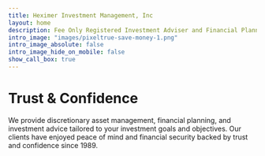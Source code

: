 ```yaml
---
title: Heximer Investment Management, Inc
layout: home
description: Fee Only Registered Investment Adviser and Financial Planner.
intro_image: "images/pixeltrue-save-money-1.png"
intro_image_absolute: false
intro_image_hide_on_mobile: false
show_call_box: true
---
```


# Trust & Confidence  

We provide discretionary asset management, financial planning, and investment advice tailored to your investment goals and objectives. Our clients have enjoyed peace of mind and financial security backed by trust and confidence since 1989.

